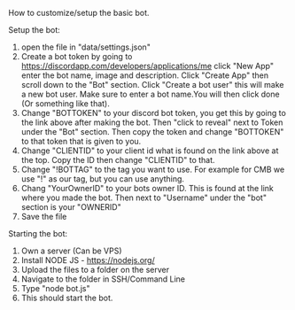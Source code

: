 How to customize/setup the basic bot.

Setup the bot:
1) open the file in "data/settings.json"
2) Create a bot token by going to https://discordapp.com/developers/applications/me click "New App" enter the bot name, image and description. Click "Create App" then scroll down to the "Bot" section. Click "Create a bot user" this will make a new bot user. Make sure to enter a bot name.You will then click done (Or something like that). 
3) Change "BOTTOKEN" to your discord bot token, you get this by going to the link above after making the bot. Then "click to reveal" next to Token under the "Bot" section. Then copy the token and change "BOTTOKEN" to that token that is given to you.
4) Change "CLIENTID" to your client id what is found on the link above at the top. Copy the ID then change "CLIENTID" to that.
5) Change "!BOTTAG" to the tag you want to use. For example for CMB we use "!" as our tag, but you can use anything.
6) Chang "YourOwnerID" to your bots owner ID. This is found at the link where you made the bot. Then next to "Username" under the "bot" section is your "OWNERID"
7) Save the file

Starting the bot:
1) Own a server (Can be VPS)
2) Install NODE JS - https://nodejs.org/
3) Upload the files to a folder on the server
4) Navigate to the folder in SSH/Command Line
5) Type "node bot.js"
6) This should start the bot.

